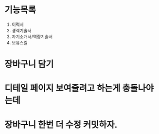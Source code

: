 # 기능목록
1. 이력서
2. 경력기술서
3. 자기소개서/역량기술서
4. 보유스킬

# 장바구니 담기
# 디테일 페이지 보여줄려고 하는게 충돌나야는데
# 장바구니 한번 더 수정 커밋하자.